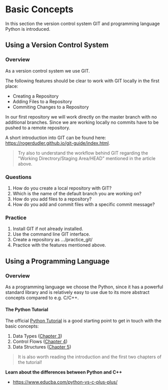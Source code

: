 # Basic Concepts

In this section the version control system GIT and programming language Python is introduced.

## Using a Version Control System

### Overview

As a version control system we use GIT.

The following features should be clear to work with GIT locally in the first place:

* Creating a Repository
* Adding Files to a Repository
* Commiting Changes to a Repository

In our first repository we will work directly on the master branch with no 
additional branches. Since we are working locally no commits have to be pushed to a remote repository.

A short introduction into GIT can be found here: https://rogerdudler.github.io/git-guide/index.html.

> Try also to understand the workflow behind GIT regarding the "Working Directrory/Staging Area/HEAD" mentioned in the article above.

### Questions

1. How do you create a local repository with GIT?
2. Which is the name of the default branch you are working on?
3. How do you add files to a repository?
4. How do you add and commit files with a specific commit message?


### Practice

1. Install GIT if not already installed.
2. Use the command line GIT interface.
3. Create a repository as .../practice_git/
4. Practice with the features mentioned above.


## Using a Programming Language

### Overview

As a programming language we choose the Python, since it has a powerful standard library and is relatively easy to use due to its more abstract concepts compared to e.g. C/C++.

#### The Python Tutorial

The official [Python Tutorial](https://docs.python.org/2/tutorial/index.html) is a good starting point to get in touch with the basic concepts:

1. Data Types ([Chapter 3](https://docs.python.org/2/tutorial/introduction.html))
2. Control Flows ([Chapter 4](https://docs.python.org/2/tutorial/controlflow.html))
3. Data Structures ([Chapter 5](https://docs.python.org/2/tutorial/datastructures.html))

> It is also worth reading the introduction and the first two chapters of the tutorial!  

__Learn about the differences between Python and C++__
* https://www.educba.com/python-vs-c-plus-plus/
